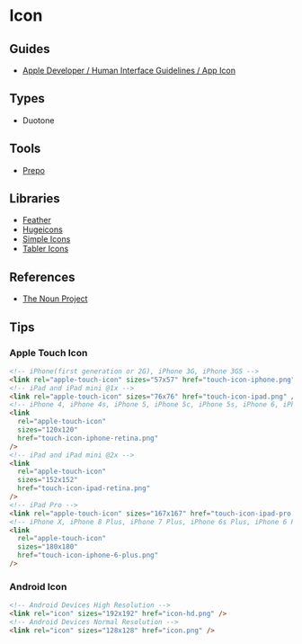 # Icon

<!-- ##

```log
1000x1000
900x900
104 full square
48 small square
104 between
``` -->

## Guides

- [Apple Developer / Human Interface Guidelines / App Icon](https://developer.apple.com/design/human-interface-guidelines/ios/icons-and-images/app-icon/)

## Types

- Duotone

## Tools

- [Prepo](/prepo.md)

## Libraries

- [Feather](https://feathericons.com)
- [Hugeicons](https://hugeicons.com)
- [Simple Icons](https://simpleicons.org)
- [Tabler Icons](https://tabler-icons.io)

<!--
https://svgl.vercel.app/

https://github.com/stephenway/react-flagkit
https://flagpack.xyz/docs/development/react
-->

## References

- [The Noun Project](https://thenounproject.com)

## Tips

### Apple Touch Icon

```html
<!-- iPhone(first generation or 2G), iPhone 3G, iPhone 3GS -->
<link rel="apple-touch-icon" sizes="57x57" href="touch-icon-iphone.png" />
<!-- iPad and iPad mini @1x -->
<link rel="apple-touch-icon" sizes="76x76" href="touch-icon-ipad.png" />
<!-- iPhone 4, iPhone 4s, iPhone 5, iPhone 5c, iPhone 5s, iPhone 6, iPhone 6s, iPhone 7, iPhone 7s, iPhone8 -->
<link
  rel="apple-touch-icon"
  sizes="120x120"
  href="touch-icon-iphone-retina.png"
/>
<!-- iPad and iPad mini @2x -->
<link
  rel="apple-touch-icon"
  sizes="152x152"
  href="touch-icon-ipad-retina.png"
/>
<!-- iPad Pro -->
<link rel="apple-touch-icon" sizes="167x167" href="touch-icon-ipad-pro.png" />
<!-- iPhone X, iPhone 8 Plus, iPhone 7 Plus, iPhone 6s Plus, iPhone 6 Plus -->
<link
  rel="apple-touch-icon"
  sizes="180x180"
  href="touch-icon-iphone-6-plus.png"
/>
```

### Android Icon

```html
<!-- Android Devices High Resolution -->
<link rel="icon" sizes="192x192" href="icon-hd.png" />
<!-- Android Devices Normal Resolution -->
<link rel="icon" sizes="128x128" href="icon.png" />
```
